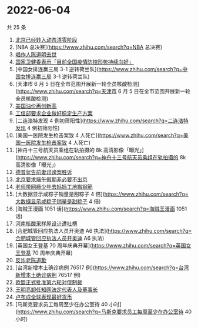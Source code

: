 # 2022-06-04

共 25 条

<!-- BEGIN ZHIHUSEARCH -->
<!-- 最后更新时间 Sat Jun 04 2022 06:09:51 GMT+0800 (China Standard Time) -->
1. [北京已经转入动态清零阶段](https://www.zhihu.com/search?q=北京已经转入动态清零阶段)
1. [NBA 总决赛](https://www.zhihu.com/search?q=NBA 总决赛)
1. [唱作人陈道明去世](https://www.zhihu.com/search?q=唱作人陈道明去世)
1. [国家卫健委表示「目前全国疫情防控形势持续向好」](https://www.zhihu.com/search?q=国家卫健委表示「目前全国疫情防控形势持续向好」)
1. [中国女排连赢三局 3-1 逆转荷兰队](https://www.zhihu.com/search?q=中国女排连赢三局 3-1 逆转荷兰队)
1. [天津市 6 月 5 日在全市范围开展新一轮全员核酸检测](https://www.zhihu.com/search?q=天津市 6 月 5 日在全市范围开展新一轮全员核酸检测)
1. [美国油价再创新高](https://www.zhihu.com/search?q=美国油价再创新高)
1. [工信部要求企业做好稳定生产方案](https://www.zhihu.com/search?q=工信部要求企业做好稳定生产方案)
1. [二连浩特发现 4 例初筛阳性](https://www.zhihu.com/search?q=二连浩特发现 4 例初筛阳性)
1. [美国一医院发生枪击案致 4 人死亡](https://www.zhihu.com/search?q=美国一医院发生枪击案致 4 人死亡)
1. [神舟十三号航天员乘组在轨拍摄的 8k 高清影像「曝光」](https://www.zhihu.com/search?q=神舟十三号航天员乘组在轨拍摄的 8k 高清影像「曝光」)
1. [德普状告前妻诽谤案胜诉](https://www.zhihu.com/search?q=德普状告前妻诽谤案胜诉)
1. [北京要求端午假期非必要不出京](https://www.zhihu.com/search?q=北京要求端午假期非必要不出京)
1. [老师带网瘾少年去妈妈工地搬钢筋](https://www.zhihu.com/search?q=老师带网瘾少年去妈妈工地搬钢筋)
1. [大数据显示咸粽子销量是甜粽子 4 倍](https://www.zhihu.com/search?q=大数据显示咸粽子销量是甜粽子 4 倍)
1. [海贼王漫画 1051 话](https://www.zhihu.com/search?q=海贼王漫画 1051 话)
1. [河南核酸采样屋设计遭吐槽](https://www.zhihu.com/search?q=河南核酸采样屋设计遭吐槽)
1. [合肥城管回应执法人员开奥迪 A6 执法](https://www.zhihu.com/search?q=合肥城管回应执法人员开奥迪 A6 执法)
1. [英国女王登基 70 周年庆典开幕](https://www.zhihu.com/search?q=英国女王登基 70 周年庆典开幕)
1. [反诈老陈道歉](https://www.zhihu.com/search?q=反诈老陈道歉)
1. [台湾新增本土确诊病例 76517 例](https://www.zhihu.com/search?q=台湾新增本土确诊病例 76517 例)
1. [欧盟正式批准第六轮对俄制裁](https://www.zhihu.com/search?q=欧盟正式批准第六轮对俄制裁)
1. [王明亮卸任知网法定代表人及董事长](https://www.zhihu.com/search?q=王明亮卸任知网法定代表人及董事长)
1. [卢布成全球表现最好货币](https://www.zhihu.com/search?q=卢布成全球表现最好货币)
1. [马斯克要求员工每周至少在办公室待 40 小时](https://www.zhihu.com/search?q=马斯克要求员工每周至少在办公室待 40 小时)
<!-- END ZHIHUSEARCH -->
